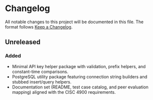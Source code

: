 # Changelog

All notable changes to this project will be documented in this file. The format
follows [Keep a Changelog](https://keepachangelog.com/en/1.0.0/).

## Unreleased
### Added
- Minimal API key helper package with validation, prefix helpers, and constant-time comparisons.
- PostgreSQL utility package featuring connection string builders and stubbed insert/query helpers.
- Documentation set (README, test case catalog, and peer evaluation mapping) aligned with the CISC 4900 requirements.
